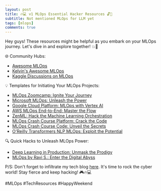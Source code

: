```yaml
---
layout: post
title: 🔥💻 v1 MLOps Essential Hacker Resources 🔓🚀
subtitle: Not mentioned MLOps for LLM yet
tags: [mlops]
comments: true
---
```


Hey guys! These resources might be helpful as you embark on your MLOps journey. Let's dive in and explore together! 💥👾

🌐 Community Hubs:
- [Awesome MLOps](https://github.com/visenger/awesome-mlops)
- [Kelvin's Awesome MLOps](https://github.com/kelvins/awesome-mlops)
- [Kaggle Discussions on MLOps](https://www.kaggle.com/discussions/general/398622)

💡 Templates for Initiating Your MLOps Projects:
- [MLOps Zoomcamp: Ignite Your Journey](https://github.com/DataTalksClub/mlops-zoomcamp)
- [Microsoft MLOps: Unleash the Power](https://github.com/microsoft/MLOps)
- [Google Cloud Platform: MLOps with Vertex AI](https://github.com/GoogleCloudPlatform/mlops-with-vertex-ai)
- [AWS MLOps End-to-End: Master the Flow](https://github.com/aws-samples/mlops-e2e)
- [ZenML: Hack the Machine Learning Orchestration](https://github.com/zenml-io/zenml)
- [MLOps Crash Course Platform: Crack the Code](https://github.com/MLOpsVN/mlops-crash-course-platform)
- [MLOps Crash Course Code: Unveil the Secrets](https://github.com/MLOpsVN/mlops-crash-course-code)
- [O'Reilly Transformers NLP MLOps: Exploit the Potential](https://github.com/sinanuozdemir/oreilly-transformers-nlp-mlops)

🔍 Quick Hacks to Unleash MLOps Power:
- [Deep Learning in Production: Unmask the Prodigy](https://github.com/The-AI-Summer/Deep-Learning-In-Production)
- [MLOps by Ravi S.: Enter the Digital Abyss](https://rsethur.github.io/MLOps/)

P/S: Don't forget to infiltrate my tech blog [here](https://sinhnguyen-sunny.github.io/). It's time to rock the cyber world! Stay fierce and keep hacking! 🎮🔥💻

\#MLOps #TechResources #HappyWeekend
